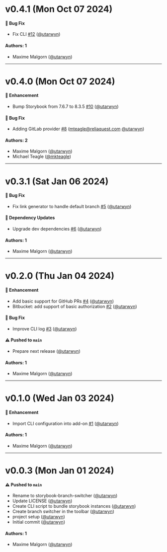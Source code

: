 # v0.4.1 (Mon Oct 07 2024)

#### 🐛 Bug Fix

- Fix CLI [#12](https://github.com/utarwyn/storybook-branch-switcher/pull/12) ([@utarwyn](https://github.com/utarwyn))

#### Authors: 1

- Maxime Malgorn ([@utarwyn](https://github.com/utarwyn))

---

# v0.4.0 (Mon Oct 07 2024)

#### 🚀 Enhancement

- Bump Storybook from 7.6.7 to 8.3.5 [#10](https://github.com/utarwyn/storybook-branch-switcher/pull/10) ([@utarwyn](https://github.com/utarwyn))

#### 🐛 Bug Fix

- Adding GitLab provider [#8](https://github.com/utarwyn/storybook-branch-switcher/pull/8) (mteagle@reliaquest.com [@utarwyn](https://github.com/utarwyn))

#### Authors: 2

- Maxime Malgorn ([@utarwyn](https://github.com/utarwyn))
- Michael Teagle ([@mkteagle](https://github.com/mkteagle))

---

# v0.3.1 (Sat Jan 06 2024)

#### 🐛 Bug Fix

- Fix link generator to handle default branch [#5](https://github.com/utarwyn/storybook-branch-switcher/pull/5) ([@utarwyn](https://github.com/utarwyn))

#### 🔩 Dependency Updates

- Upgrade dev dependencies [#6](https://github.com/utarwyn/storybook-branch-switcher/pull/6) ([@utarwyn](https://github.com/utarwyn))

#### Authors: 1

- Maxime Malgorn ([@utarwyn](https://github.com/utarwyn))

---

# v0.2.0 (Thu Jan 04 2024)

#### 🚀 Enhancement

- Add basic support for GitHub PRs [#4](https://github.com/utarwyn/storybook-branch-switcher/pull/4) ([@utarwyn](https://github.com/utarwyn))
- Bitbucket: add support of basic authorization [#2](https://github.com/utarwyn/storybook-branch-switcher/pull/2) ([@utarwyn](https://github.com/utarwyn))

#### 🐛 Bug Fix

- Improve CLI log [#3](https://github.com/utarwyn/storybook-branch-switcher/pull/3) ([@utarwyn](https://github.com/utarwyn))

#### ⚠️ Pushed to `main`

- Prepare next release ([@utarwyn](https://github.com/utarwyn))

#### Authors: 1

- Maxime Malgorn ([@utarwyn](https://github.com/utarwyn))

---

# v0.1.0 (Wed Jan 03 2024)

#### 🚀 Enhancement

- Import CLI configuration into add-on [#1](https://github.com/utarwyn/storybook-branch-switcher/pull/1) ([@utarwyn](https://github.com/utarwyn))

#### Authors: 1

- Maxime Malgorn ([@utarwyn](https://github.com/utarwyn))

---

# v0.0.3 (Mon Jan 01 2024)

#### ⚠️ Pushed to `main`

- Rename to storybook-branch-switcher ([@utarwyn](https://github.com/utarwyn))
- Update LICENSE ([@utarwyn](https://github.com/utarwyn))
- Create CLI script to bundle storybook instances ([@utarwyn](https://github.com/utarwyn))
- Create branch switcher in the toolbar ([@utarwyn](https://github.com/utarwyn))
- project setup ([@utarwyn](https://github.com/utarwyn))
- Initial commit ([@utarwyn](https://github.com/utarwyn))

#### Authors: 1

- Maxime Malgorn ([@utarwyn](https://github.com/utarwyn))
